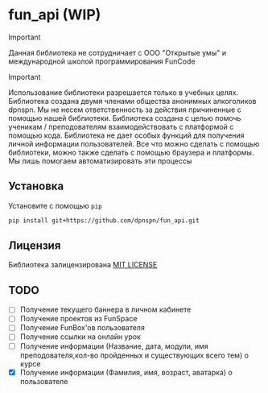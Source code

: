 # fun_api (WIP)

> [!IMPORTANT]
> Данная библиотека не сотрудничает с ООО "Открытые умы" и международной школой программирования FunCode

> [!IMPORTANT]
> Использование библиотеки разрешается только в учебных целях. Библиотека создана двумя членами общества анонимных алкоголиков dpnspn. Мы не несем ответственность за действия причиненные с помощью нашей библиотеки. Библиотека создана с целью помочь ученикам / преподователям взаимодействовать с платформой с помощью кода. Библиотека не дает особых функций для получения личной информации пользователей. Все что можно сделать с помощью библиотеки, можно также сделать с помощью браузера и платформы. Мы лишь помогаем автоматизировать эти процессы

## Установка

Установите с помощью `pip`

```bash
pip install git+https://github.com/dpnspn/fun_api.git
```

## Лицензия

Библиотека залицензирована [MIT LICENSE](LICENSE)

## TODO

- [ ] Получение текущего баннера в личном кабинете
- [ ] Получение проектов из FunSpace
- [ ] Получение FunBox'ов пользователя
- [ ] Получение ссылки на онлайн урок
- [ ] Получение информации (Название, дата, модули, имя преподователя,кол-во пройденных и существующих всего тем) о курсе
- [x] Получение информации (Фамилия, имя, возраст, аватарка) о пользователе
